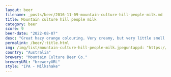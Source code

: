 ```yaml
---
layout: beer
filename: _posts/beer/2016-11-09-mountain-culture-hill-people-milk.md
title: Mountain culture hill people milk
category: beer
score: 9
beer-date: "2022-08-07"
desc: "Great hazy orange colouring. Very creamy, but very little smell. The name describes it well, a mellow beer that keeps you fed"
permalink: /beer/:title.html
img: /img/list/mountain-culture-hill-people-milk.jpeguntappd: "https://untappd.com/b/mountain-culture-beer-co--hill-people/3726775"
country: "Australia"
brewery: "Mountain Culture Beer Co."
breweryURL: "breweryURL"
style: "IPA - Milkshake"
---
```

